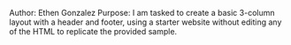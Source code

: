 Author: Ethen Gonzalez
Purpose: I am tasked to create a basic 3-column layout with a header and footer, using a starter website without editing any of the HTML to replicate the provided sample.
